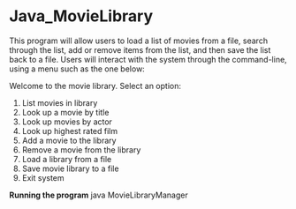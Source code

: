 # Java_MovieLibrary

This program will allow users to load a list of movies from a file, search through the list, add or remove items from the list, and then save the list back to a file. Users will interact with the system through the command-line, using a menu such as the one below:


Welcome to the movie library.
Select an option:
  1. List movies in library
  2. Look up a movie by title
  3. Look up movies by actor
  4. Look up highest rated film
  5. Add a movie to the library
  6. Remove a movie from the library
  7. Load a library from a file
  8. Save movie library to a file
  9. Exit system
  
  
  <b>Running the program</b>
  java MovieLibraryManager
